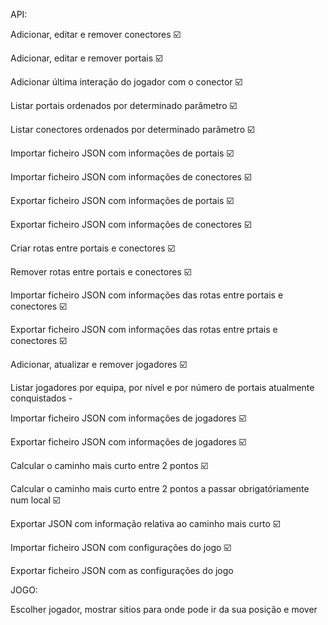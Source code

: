 API:

Adicionar, editar e remover conectores ☑️

Adicionar, editar e remover portais ☑️

Adicionar última interação do jogador com o conector ☑️

Listar portais ordenados por determinado parâmetro ☑️

Listar conectores ordenados por determinado parâmetro ☑️ 

Importar ficheiro JSON com informações de portais ☑️

Importar ficheiro JSON com informações de conectores ☑️

Exportar ficheiro JSON com informações de portais ☑️

Exportar ficheiro JSON com informações de conectores ☑️

Criar rotas entre portais e conectores ☑️

Remover rotas entre portais e conectores ☑️

Importar ficheiro JSON com informações das rotas entre portais e conectores ☑️

Exportar ficheiro JSON com informações das rotas entre prtais e conectores ☑️

Adicionar, atualizar e remover jogadores ☑️ 

Listar jogadores por equipa, por nível e por número de portais atualmente conquistados -

Importar ficheiro JSON com informações de jogadores ☑️

Exportar ficheiro JSON com informações de jogadores ☑️

Calcular o caminho mais curto entre 2 pontos ☑️

Calcular o caminho mais curto entre 2 pontos a passar obrigatóriamente num local ☑️

Exportar JSON com informação relativa ao caminho mais curto ☑️

Importar ficheiro JSON com configurações do jogo ☑️

Exportar ficheiro JSON com as configurações do jogo


JOGO:

Escolher jogador, mostrar sitios para onde pode ir da sua posição e mover


